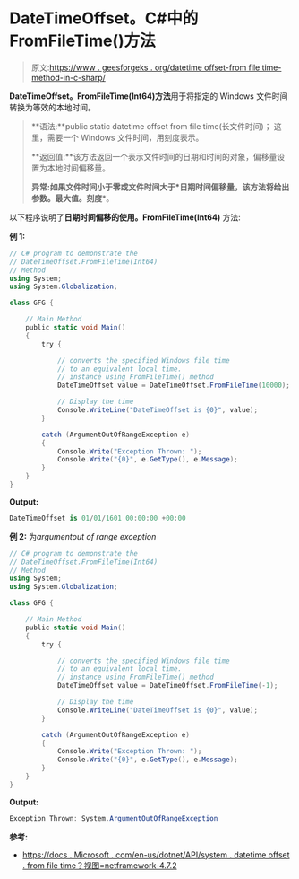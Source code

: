 # DateTimeOffset。C#中的 FromFileTime()方法

> 原文:[https://www . geesforgeks . org/datetime offset-from file time-method-in-c-sharp/](https://www.geeksforgeeks.org/datetimeoffset-fromfiletime-method-in-c-sharp/)

**DateTimeOffset。FromFileTime(Int64)方法**用于将指定的 Windows 文件时间转换为等效的本地时间。

> **语法:**public static datetime offset from file time(长文件时间)；
> 这里，需要一个 Windows 文件时间，用刻度表示。
> 
> **返回值:**该方法返回一个表示文件时间的日期和时间的对象，偏移量设置为本地时间偏移量。
> 
> **异常:**如果文件时间小于零或文件时间大于*日期时间偏移量，该方法将给出**参数。最大值。刻度***。

以下程序说明了**日期时间偏移的使用。FromFileTime(Int64)** 方法:

**例 1:**

```cs
// C# program to demonstrate the
// DateTimeOffset.FromFileTime(Int64)
// Method
using System;
using System.Globalization;

class GFG {

    // Main Method
    public static void Main()
    {
        try {

            // converts the specified Windows file time
            // to an equivalent local time.
            // instance using FromFileTime() method
            DateTimeOffset value = DateTimeOffset.FromFileTime(10000);

            // Display the time
            Console.WriteLine("DateTimeOffset is {0}", value);
        }

        catch (ArgumentOutOfRangeException e) 
        {
            Console.Write("Exception Thrown: ");
            Console.Write("{0}", e.GetType(), e.Message);
        }
    }
}
```

**Output:**

```cs
DateTimeOffset is 01/01/1601 00:00:00 +00:00

```

**例 2:** 为*argumentout of range exception*

```cs
// C# program to demonstrate the
// DateTimeOffset.FromFileTime(Int64)
// Method
using System;
using System.Globalization;

class GFG {

    // Main Method
    public static void Main()
    {
        try {

            // converts the specified Windows file time
            // to an equivalent local time.
            // instance using FromFileTime() method
            DateTimeOffset value = DateTimeOffset.FromFileTime(-1);

            // Display the time
            Console.WriteLine("DateTimeOffset is {0}", value);
        }

        catch (ArgumentOutOfRangeException e) 
        {
            Console.Write("Exception Thrown: ");
            Console.Write("{0}", e.GetType(), e.Message);
        }
    }
}
```

**Output:**

```cs
Exception Thrown: System.ArgumentOutOfRangeException

```

**参考:**

*   [https://docs . Microsoft . com/en-us/dotnet/API/system . datetime offset . from file time？视图=netframework-4.7.2](https://docs.microsoft.com/en-us/dotnet/api/system.datetimeoffset.fromfiletime?view=netframework-4.7.2)